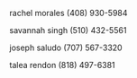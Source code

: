 rachel morales (408) 930-5984

savannah singh (510) 432-5561

joseph saludo (707) 567-3320

talea rendon (818) 497-6381
